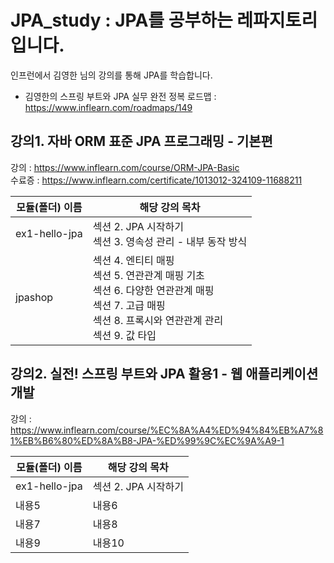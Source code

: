 # JPA_study : JPA를 공부하는 레파지토리 입니다.
인프런에서 김영한 님의 강의를 통해 JPA를 학습합니다.
- 김영한의 스프링 부트와 JPA 실무 완전 정복 로드맵 : https://www.inflearn.com/roadmaps/149

## 강의1. 자바 ORM 표준 JPA 프로그래밍 - 기본편
강의 : https://www.inflearn.com/course/ORM-JPA-Basic
<br>
수료증 : https://www.inflearn.com/certificate/1013012-324109-11688211

| 모듈(폴더) 이름     | 해당 강의 목차       |
|---------------|----------------|
| ex1-hello-jpa | 섹션 2. JPA 시작하기<br/>섹션 3. 영속성 관리 - 내부 동작 방식 |
| jpashop       | 섹션 4. 엔티티 매핑<br/>섹션 5. 연관관계 매핑 기초<br/>섹션 6. 다양한 연관관계 매핑<br/>섹션 7. 고급 매핑<br/>섹션 8. 프록시와 연관관계 관리<br/>섹션 9. 값 타입          |

## 강의2. 실전! 스프링 부트와 JPA 활용1 - 웹 애플리케이션 개발
강의 : https://www.inflearn.com/course/%EC%8A%A4%ED%94%84%EB%A7%81%EB%B6%80%ED%8A%B8-JPA-%ED%99%9C%EC%9A%A9-1

| 모듈(폴더) 이름     | 해당 강의 목차       |
|---------------|----------------|
| ex1-hello-jpa | 섹션 2. JPA 시작하기 |
| 내용5           | 내용6            |
| 내용7           | 내용8            |
| 내용9           | 내용10           |
